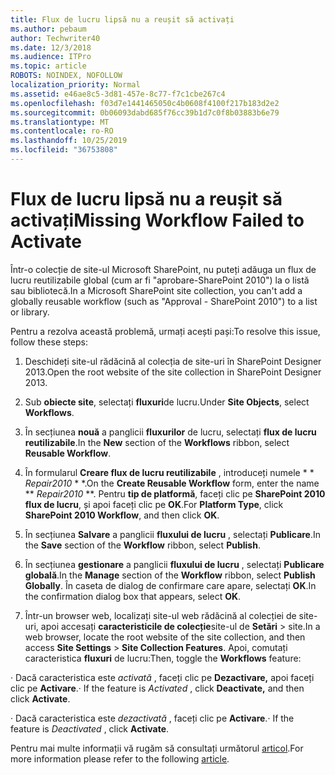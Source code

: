 ```yaml
---
title: Flux de lucru lipsă nu a reușit să activați
ms.author: pebaum
author: Techwriter40
ms.date: 12/3/2018
ms.audience: ITPro
ms.topic: article
ROBOTS: NOINDEX, NOFOLLOW
localization_priority: Normal
ms.assetid: e46ae8c5-3d81-457e-8c77-f7c1cbe267c4
ms.openlocfilehash: f03d7e1441465050c4b0608f4100f217b183d2e2
ms.sourcegitcommit: 0b06093dabd685f76cc39b1d7c0f8b03883b6e79
ms.translationtype: MT
ms.contentlocale: ro-RO
ms.lasthandoff: 10/25/2019
ms.locfileid: "36753808"
---
```

# <a name="missing-workflow-failed-to-activate"></a><span data-ttu-id="e0de1-102">Flux de lucru lipsă nu a reușit să activați</span><span class="sxs-lookup"><span data-stu-id="e0de1-102">Missing Workflow Failed to Activate</span></span>

<span data-ttu-id="e0de1-103">Într-o colecție de site-ul Microsoft SharePoint, nu puteți adăuga un flux de lucru reutilizabile global (cum ar fi "aprobare-SharePoint 2010") la o listă sau bibliotecă.</span><span class="sxs-lookup"><span data-stu-id="e0de1-103">In a Microsoft SharePoint site collection, you can't add a globally reusable workflow (such as "Approval - SharePoint 2010") to a list or library.</span></span>
  
<span data-ttu-id="e0de1-104">Pentru a rezolva această problemă, urmați acești pași:</span><span class="sxs-lookup"><span data-stu-id="e0de1-104">To resolve this issue, follow these steps:</span></span> 
  
1. <span data-ttu-id="e0de1-105">Deschideți site-ul rădăcină al colecția de site-uri în SharePoint Designer 2013.</span><span class="sxs-lookup"><span data-stu-id="e0de1-105">Open the root website of the site collection in SharePoint Designer 2013.</span></span>
  
2. <span data-ttu-id="e0de1-106">Sub **obiecte site**, selectați **fluxuri**de lucru.</span><span class="sxs-lookup"><span data-stu-id="e0de1-106">Under **Site Objects**, select **Workflows**.</span></span> 
  
3. <span data-ttu-id="e0de1-107">În secțiunea **nouă** a panglicii **fluxurilor** de lucru, selectați **flux de lucru reutilizabile**.</span><span class="sxs-lookup"><span data-stu-id="e0de1-107">In the **New** section of the **Workflows** ribbon, select **Reusable Workflow**.</span></span> 
  
4. <span data-ttu-id="e0de1-108">În formularul **Creare flux de lucru reutilizabile** , introduceți numele \* \* *Repair2010* \* \*.</span><span class="sxs-lookup"><span data-stu-id="e0de1-108">On the **Create Reusable Workflow** form, enter the name \*\* *Repair2010* \*\*.</span></span> <span data-ttu-id="e0de1-109">Pentru **tip de platformă**, faceți clic pe **SharePoint 2010 flux de lucru**, și apoi faceți clic pe **OK**.</span><span class="sxs-lookup"><span data-stu-id="e0de1-109">For **Platform Type**, click **SharePoint 2010 Workflow**, and then click **OK**.</span></span> 
  
1. <span data-ttu-id="e0de1-110">În secțiunea **Salvare** a panglicii **fluxului de lucru** , selectați **Publicare**.</span><span class="sxs-lookup"><span data-stu-id="e0de1-110">In the **Save** section of the **Workflow** ribbon, select **Publish**.</span></span> 
  
2. <span data-ttu-id="e0de1-111">În secțiunea **gestionare** a panglicii **fluxului de lucru** , selectați **Publicare globală**.</span><span class="sxs-lookup"><span data-stu-id="e0de1-111">In the **Manage** section of the **Workflow** ribbon, select **Publish Globally**.</span></span> <span data-ttu-id="e0de1-112">În caseta de dialog de confirmare care apare, selectați **OK**.</span><span class="sxs-lookup"><span data-stu-id="e0de1-112">In the confirmation dialog box that appears, select **OK**.</span></span> 
  
3. <span data-ttu-id="e0de1-113">Într-un browser web, localizați site-ul web rădăcină al colecției de site-uri, apoi accesați **caracteristicile de colecție**site-ul de **Setări** \> site.</span><span class="sxs-lookup"><span data-stu-id="e0de1-113">In a web browser, locate the root website of the site collection, and then access **Site Settings** \> **Site Collection Features**.</span></span> <span data-ttu-id="e0de1-114">Apoi, comutați caracteristica **fluxuri** de lucru:</span><span class="sxs-lookup"><span data-stu-id="e0de1-114">Then, toggle the **Workflows** feature:</span></span> 
  
<span data-ttu-id="e0de1-115">· Dacă caracteristica este *activată* , faceți clic pe **Dezactivare,** apoi faceți clic pe **Activare**.</span><span class="sxs-lookup"><span data-stu-id="e0de1-115">· If the feature is  *Activated*  , click **Deactivate,** and then click **Activate**.</span></span> 
  
<span data-ttu-id="e0de1-116">· Dacă caracteristica este *dezactivată* , faceți clic pe **Activare**.</span><span class="sxs-lookup"><span data-stu-id="e0de1-116">· If the feature is  *Deactivated*  , click **Activate**.</span></span> 
  
<span data-ttu-id="e0de1-117">Pentru mai multe informații vă rugăm să consultați următorul [articol](https://go.microsoft.com/fwlink/?linkid=2047770&amp;clcid=0x409).</span><span class="sxs-lookup"><span data-stu-id="e0de1-117">For more information please refer to the following [article](https://go.microsoft.com/fwlink/?linkid=2047770&amp;clcid=0x409).</span></span>
  

